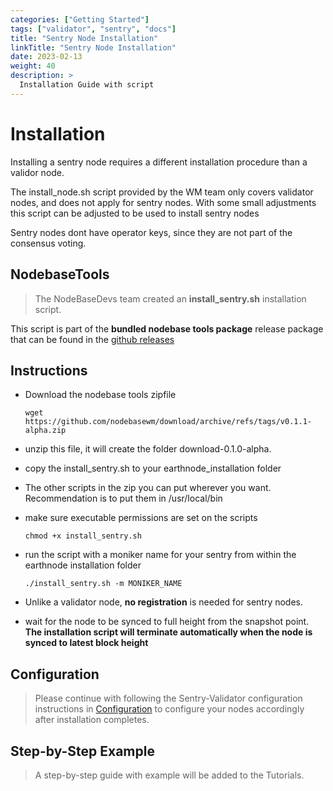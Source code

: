 ```yaml
---
categories: ["Getting Started"]
tags: ["validator", "sentry", "docs"]
title: "Sentry Node Installation"
linkTitle: "Sentry Node Installation"
date: 2023-02-13
weight: 40
description: >
  Installation Guide with script
---
```


# Installation
Installing a sentry node requires a different installation procedure than 
a validor node.

The install_node.sh script provided by the WM team only covers validator nodes, and does not apply for sentry nodes. With some small adjustments
this script can be adjusted to be used to install sentry nodes

Sentry nodes dont have operator keys, since they are not part of the consensus voting.

## NodebaseTools
>The NodeBaseDevs team created an **install_sentry.sh** installation script.

This script is part of the **bundled nodebase tools package** release package that can be found in the [github releases](https://github.com/nodebasewm/download/releases/)

## Instructions
- Download the nodebase tools zipfile

  `wget https://github.com/nodebasewm/download/archive/refs/tags/v0.1.1-alpha.zip`

- unzip this file, it will create the folder download-0.1.0-alpha.
- copy the install_sentry.sh to your earthnode_installation folder
- The other scripts in the zip you can put wherever you want. Recommendation is to put them in /usr/local/bin
- make sure executable permissions are set on the scripts

    `chmod +x install_sentry.sh`
- run the script with a moniker name for your sentry from within the earthnode installation folder
  
  `./install_sentry.sh -m MONIKER_NAME` 

- Unlike a validator node, **no registration** is needed for sentry nodes.

- wait for the node to be synced to full height from the snapshot point.  **The installation script will terminate automatically when the node is synced to latest block height**

## Configuration
 
>Please continue with following the Sentry-Validator configuration instructions in [Configuration](/docs/configuration/config)  to configure your nodes accordingly after installation completes.

## Step-by-Step Example

>A step-by-step guide with example will be added to the Tutorials.
